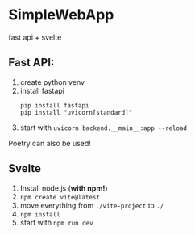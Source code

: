 # SimpleWebApp
fast api + svelte

## Fast API:

1. create python venv
1. install fastapi
    ```
    pip install fastapi
    pip install "uvicorn[standard]"
    ```
1. start with `uvicorn backend.__main__:app --reload`

Poetry can also be used! 

## Svelte

1. Install node.js (**with npm!**)
2. `npm create vite@latest`
3. move everything from `./vite-project` to `./`
4. `npm install`
5. start with `npm run dev`

